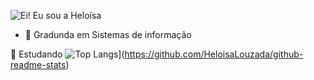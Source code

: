 ![Ei! Eu sou a Heloísa](https://github.com/HeloisaLouzada/HeloisaLouzada/assets/129389739/f2c529ba-cd52-4081-8160-0a43180f9973)

- 🔭 Gradunda em Sistemas de informação

🌱 Estudando
![Top Langs](https://github-readme-stats.vercel.app/api/top-langs/?username=HeloisaLouzada)](https://github.com/HeloisaLouzada/github-readme-stats)
